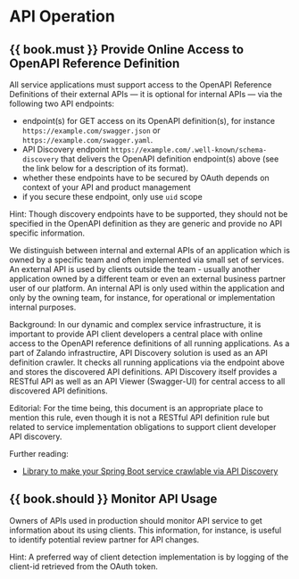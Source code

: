 # API Operation

## {{ book.must }} Provide Online Access to OpenAPI Reference Definition

All service applications must support access to the OpenAPI Reference Definitions of their external APIs — it
is optional for internal APIs — via the following two API endpoints:  

* endpoint(s) for GET access on its OpenAPI definition(s), for instance
  `https://example.com/swagger.json` or `https://example.com/swagger.yaml`.
* API Discovery endpoint `https://example.com/.well-known/schema-discovery` that delivers
  the OpenAPI definition endpoint(s) above (see the link below for a description of its format).
* whether these endpoints have to be secured by OAuth depends on context of your API and product management
* if you secure these endpoint, only use `uid` scope

Hint: Though discovery endpoints have to be supported, they should not be specified in the OpenAPI definition
as they are generic and provide no API specific information.

We distinguish between internal and external APIs of an application which is owned by a specific team and often
implemented via small set of services. An external API is used by clients outside the team - usually
another application owned by a different team or even an external business partner user of our platform.
An internal API is only used within the application and only by the owning team, for instance,
for operational or implementation internal purposes.

Background: In our dynamic and complex service infrastructure, it is important to provide API client developers a central place with online access to the OpenAPI reference definitions of all running applications.
As a part of Zalando infrastructire, API Discovery solution is used as an API definition crawler.
It checks all running applications via the endpoint above and stores the discovered API definitions.
API Discovery itself provides a RESTful API as well as an API Viewer (Swagger-UI) for central access to all discovered API definitions.

Editorial: For the time being, this document is an appropriate place to mention this rule, even though it is
not a RESTful API definition rule but related to service implementation obligations to support client developer API discovery.

Further reading:

* [Library to make your Spring Boot service crawlable via API Discovery](https://github.com/zalando-stups/twintip-spring-web)

## {{ book.should }} Monitor API Usage
Owners of APIs used in production should monitor API service to get information about its using clients.
This information, for instance, is useful to identify potential review partner for API changes.

Hint: A preferred way of client detection implementation is by logging of the client-id retrieved from the OAuth token.
